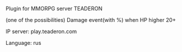 Plugin for MMORPG server TEADERON

(one of the possibilities)
Damage event(with %) when HP higher 20+

IP server: play.teaderon.com

Language: rus
